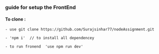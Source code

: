 

### guide for setup the FrontEnd 
    
#### To clone : 
    - use git clone https://github.com/Surajsinhar77/nodeAssignment.git

    - 'npm i'  // to install all dependencey 

    - to run fronend  'use npm run dev'

